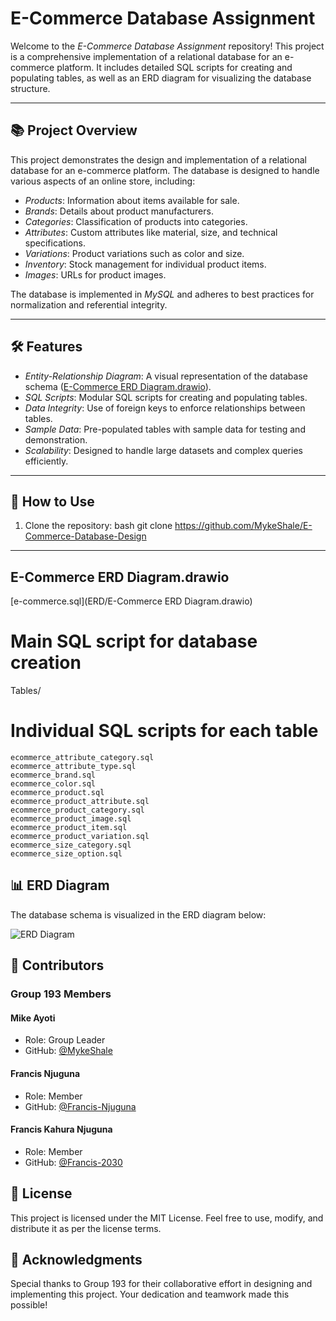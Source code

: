 # E-Commerce Database Assignment

Welcome to the *E-Commerce Database Assignment* repository! This project is a comprehensive implementation of a relational database for an e-commerce platform. It includes detailed SQL scripts for creating and populating tables, as well as an ERD diagram for visualizing the database structure.

---

## 📚 Project Overview

This project demonstrates the design and implementation of a relational database for an e-commerce platform. The database is designed to handle various aspects of an online store, including:

- *Products*: Information about items available for sale.
- *Brands*: Details about product manufacturers.
- *Categories*: Classification of products into categories.
- *Attributes*: Custom attributes like material, size, and technical specifications.
- *Variations*: Product variations such as color and size.
- *Inventory*: Stock management for individual product items.
- *Images*: URLs for product images.

The database is implemented in *MySQL* and adheres to best practices for normalization and referential integrity.

---

## 🛠 Features

- *Entity-Relationship Diagram*: A visual representation of the database schema ([E-Commerce ERD Diagram.drawio](E-Commerce%20ERD%20Diagram.drawio)).
- *SQL Scripts*: Modular SQL scripts for creating and populating tables.
- *Data Integrity*: Use of foreign keys to enforce relationships between tables.
- *Sample Data*: Pre-populated tables with sample data for testing and demonstration.
- *Scalability*: Designed to handle large datasets and complex queries efficiently.

---

## 🚀 How to Use

1. Clone the repository:
   bash
   git clone https://github.com/MykeShale/E-Commerce-Database-Design
   

---


## E-Commerce ERD Diagram.drawio   
[e-commerce.sql](ERD/E-Commerce ERD Diagram.drawio)                  

# Main SQL script for database creation
Tables/                         
# Individual SQL scripts for each table
    ecommerce_attribute_category.sql
    ecommerce_attribute_type.sql
    ecommerce_brand.sql
    ecommerce_color.sql
    ecommerce_product.sql
    ecommerce_product_attribute.sql
    ecommerce_product_category.sql
    ecommerce_product_image.sql
    ecommerce_product_item.sql
    ecommerce_product_variation.sql
    ecommerce_size_category.sql
    ecommerce_size_option.sql


## 📊 ERD Diagram
The database schema is visualized in the ERD diagram below:

<img alt="ERD Diagram" src="/ERD/E-Commerce ERD Diagram.drawio">


## 👥 Contributors
### Group 193 Members

#### Mike Ayoti

- Role: Group Leader
- GitHub: [@MykeShale](https://github.com/MykeShale)

#### Francis Njuguna
- Role:  Member
- GitHub: [@Francis-Njuguna](https://github.com/Francis-Njuguna)

#### Francis Kahura Njuguna

- Role:  Member
- GitHub: [@Francis-2030](https://github.com/Francis-2030)



## 📝 License
This project is licensed under the MIT License. Feel free to use, modify, and distribute it as per the license terms.


## 🌟 Acknowledgments
Special thanks to Group 193 for their collaborative effort in designing and implementing this project. Your dedication and teamwork made this possible!